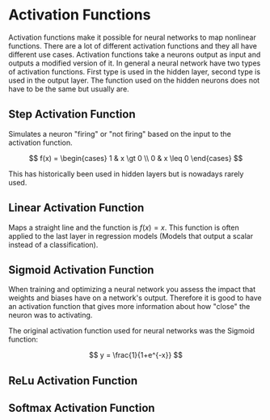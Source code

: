 # Activation Functions

Activation functions make it possible for neural networks to map nonlinear functions.
There are a lot of different activation functions and they all have different use cases.
Activation functions take a neurons output as input and outputs a modified version of it.
In general a neural network have two types of activation functions. First type is used in
the hidden layer, second type is used in the output layer. The function used on the hidden
neurons does not have to be the same but usually are.

## Step Activation Function

Simulates a neuron "firing" or "not firing" based on the input to the activation function.

$$
f(x) =
\begin{cases}
    1 & x \gt 0 \\
    0 & x \leq 0
\end{cases}
$$

This has historically been used in hidden layers but is nowadays rarely used.

## Linear Activation Function

Maps a straight line and the function is $f(x) = x$. This function is often applied to the last layer in regression models (Models that output a scalar instead of a classification).

## Sigmoid Activation Function

When training and optimizing a neural network you assess the impact that weights and biases have on a network's output. Therefore it is good to have an activation function that gives more information about how "close" the neuron was to activating.

The original activation function used for neural networks was the Sigmoid function:

$$
y = \frac{1}{1+e^{-x}}
$$

## ReLu Activation Function

## Softmax Activation Function

